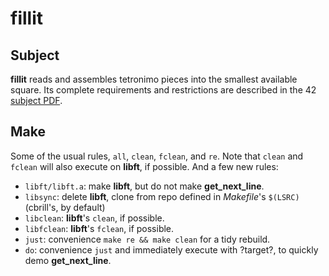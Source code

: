 **fillit**
===

Subject
---
**fillit** reads and assembles tetronimo pieces into the smallest available square. Its complete requirements and restrictions are described in the 42 [subject PDF](https://github.com/DamianDominoDavis/fillit/blob/master/fillit.en.pdf).

Make
---
Some of the usual rules, `all`, `clean`, `fclean`, and `re`. Note that `clean` and `fclean` will also execute on **libft**, if possible. And a few new rules:

- `libft/libft.a`: make **libft**, but do not make **get_next_line**.
- `libsync`: delete **libft**, clone from repo defined in *Makefile*'s `$(LSRC)` (cbrill's, by default)
- `libclean`: **libft**'s `clean`, if possible.
- `libfclean`: **libft**'s `fclean`, if possible.
- `just`: convenience `make re && make clean` for a tidy rebuild.
- `do`: convenience `just` and immediately execute with ?target?, to quickly demo **get_next_line**.
